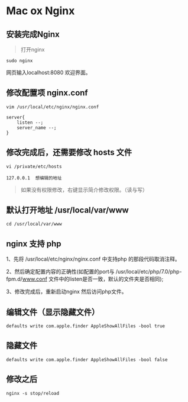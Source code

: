 # Mac ox Nginx

## 安装完成Nginx
>打开nginx
```
sudo nginx
```
网页输入localhost:8080 欢迎界面。

## 修改配置项 nginx.conf
```
vim /usr/local/etc/nginx/nginx.conf

server{
    listen --;
    server_name --;
}
```
## 修改完成后，还需要修改 hosts 文件

```
vi /private/etc/hosts

127.0.0.1  想编辑的地址
```
>如果没有权限修改，右键显示简介修改权限。（读与写）
## 默认打开地址 /usr/local/var/www

```
cd /usr/local/var/www

```

## nginx 支持 php

1、先将 /usr/local/etc/nginx/nginx.conf 中支持php 的那段代码取消注释。

2、然后确定配置内容的正确性(如配置的port与 /usr/local/etc/php/7.0/php-fpm.d/www.conf 文件中的listen是否一致，默认的文件夹是否相同);

3、修改完成后，重新启动nginx 然后访问php文件。

## 编辑文件（显示隐藏文件）
```
defaults write com.apple.finder AppleShowAllFiles -bool true

```

## 隐藏文件
```
defaults write com.apple.finder AppleShowAllFiles -bool false
```

## 修改之后
```
nginx -s stop/reload
```
